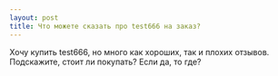 ```yaml
---
layout: post 
title: Что можете сказать про test666 на заказ? 
--- 
```

Хочу купить test666, но много как хороших, так и плохих отзывов. Подскажите, стоит ли покупать? Если да, то где?